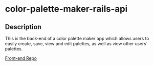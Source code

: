 # color-palette-maker-rails-api

## Description

This is the back-end of a color palette maker app which allows users to easily
create, save, view and edit palettes, as well as view other users' palettes.

[Front-end Repo](https://github.com/gabescarbrough/color-palette-maker-front-end)
